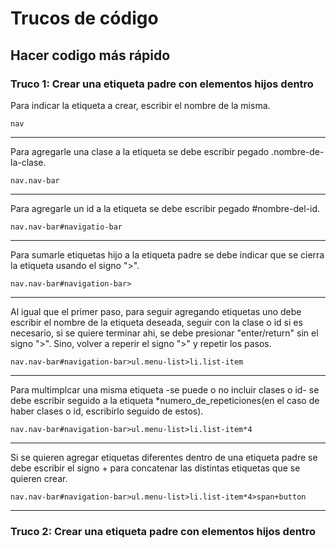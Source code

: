 # Trucos de código

## Hacer codigo más rápido

### Truco 1: Crear una etiqueta padre con elementos hijos dentro

Para indicar la etiqueta a crear, escribir el nombre de la misma.

    nav

----
Para agregarle una clase a la etiqueta se debe escribir pegado .nombre-de-la-clase.

    nav.nav-bar

----
Para agregarle un id a la etiqueta se debe escribir pegado #nombre-del-id.

    nav.nav-bar#navigatio-bar

----
Para sumarle etiquetas hijo a la etiqueta padre se debe indicar que se cierra la etiqueta usando el signo ">".

    nav.nav-bar#navigation-bar>

----
Al igual que el primer paso, para seguir agregando etiquetas uno debe escribir el nombre de la etiqueta deseada, seguir con la clase o id si es necesario, si se quiere terminar ahi, se debe presionar "enter/return" sin el signo ">". Sino, volver a reperir el signo ">" y repetir los pasos.

    nav.nav-bar#navigation-bar>ul.menu-list>li.list-item

----
Para multimplcar una misma etiqueta -se puede o no incluir clases o id- se debe escribir seguido a la etiqueta *numero_de_repeticiones(en el caso de haber clases o id, escribirlo seguido de estos).

    nav.nav-bar#navigation-bar>ul.menu-list>li.list-item*4

----
Si se quieren agregar etiquetas diferentes dentro de una etiqueta padre se debe escribir el signo + para concatenar las distintas etiquetas que se quieren crear.

    nav.nav-bar#navigation-bar>ul.menu-list>li.list-item*4>span+button

----

### Truco 2: Crear una etiqueta padre con elementos hijos dentro

